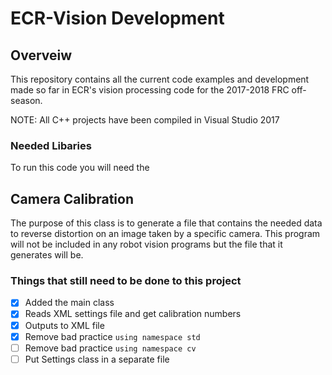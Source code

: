 # ECR-Vision Development
## Overveiw
This repository contains all the current code examples and development made so far in ECR's vision processing code for the 2017-2018 FRC off-season.

NOTE: All C++ projects have been compiled in Visual Studio 2017


### Needed Libaries
To run this code you will need the 


## Camera Calibration 
The purpose of this class is to generate a file that contains the needed data to reverse distortion on an image taken by a specific camera. This program will not be included in any robot vision programs but the file that it generates will be. 

### Things that still need to be done to this project
- [x] Added the main class
- [x] Reads XML settings file and get calibration numbers
- [x] Outputs to XML file
- [x] Remove bad practice `using namespace std`
- [ ] Remove bad practice `using namespace cv`
- [ ] Put Settings class in a separate file
